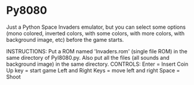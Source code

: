 # Py8080
Just a Python Space Invaders emulator, but you can select some options (mono colored, inverted colors, with some colors, with more colors, with background image, etc) before the game starts. 

INSTRUCTIONS:
Put a ROM named 'Invaders.rom' (single file ROM) in the same directory of PyI8080.py. Also put all the files (all sounds and background image) in the same directory.
CONTROLS:
Enter = Insert Coin
Up key = start game
Left and Right Keys = move left and right
Space = Shoot
